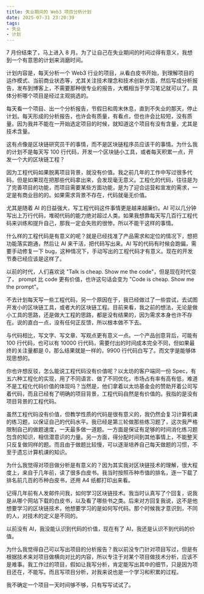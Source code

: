 ```yaml
---
title: 失业期间的 Web3 项目分析计划
date: 2025-07-31 23:20:39
tags: 
- 失业
- 计划
---
```


7 月份结束了，马上进入 8 月。为了让自己在失业期间的时间过得有意义，我想到一个有意思的计划来消磨时间。

计划内容是，每天分析一个 Web3 行业的项目，从看白皮书开始，到理解项目的运作模式、当前商业状态等，尤其关注技术理念和技术创新方面，然后写成分析报告，发布到博客上，不需要那种很专业的报告，大概相当于学习笔记就可以了。具体分析哪个项目是经过主观挑选的。

每天看一个项目、出一个分析报告，节假日和周末休息，直到不失业的那天，停止计划。每天形成的分析报告，也许会有质量，有看点，但也许会比较短，没有质量。因为我并不能在一开始选定项目的时候，就知道这个项目有没有含量，尤其是技术含量。

这有点像是区块链研究员干的事情，而不是区块链程序员应该干的事情。为什么我的计划不是每天写 100 行代码，开发一个区块链小工具，或者每天积累一点，开发一个大的区块链工程？

因为工程代码如果脱离项目背景，就没有价值。我之前几年的工作中写过很多代码，但是如果现在把那些代码拿出来，会发现毫无意义。工程化的代码，往往是为了完善项目的功能，而项目需要某些方面功能，是为了迎合运营和宣发的需求，一定是有商业目的的。如果需求背景不存在，代码就毫无价值。

尤其是随着 AI 的日益强大，写工程代码这件事情更是越来越廉价。AI 可以几分钟写出上万行代码，堆砌代码的能力绝对超过人类。如果我想靠每天写几百行工程代码来训练和提升自己，那我一定会失败的很惨。所以不能干这样的事情。

什么样的工程代码是有意义的呢？就是已经找准了产品需求和定位的情况下，想把功能落实跑通，然后让 AI 来干活，把代码写出来。AI 写的代码有时候会跑偏，需要手动修复一下 bug，这种情况下，手动写出的工程代码才有意义。现在的开发节奏已经应该是这样了。

以前的时代，人们喜欢说 "Talk is cheap. Show me the code"，但是现在时代变了， prompt 比 code 更有价值，也许这句话会变为 "Code is cheap. Show me the prompt"。

不去计划每天写一些工程代码，另一个原因在于，我已经做过了一些尝试，去试图开发小的区块链工具，或者大的区块链工程。目前来看，我之前的想法，无论是做小工具的思路，还是做大工程的思路，都是没有结果的，因为需求本身也许不存在。说的直白一点，没有任何正反馈，所以根本做不下去。

与代码相比，写文字、写文章、写观点更有意义一点。一个产品创意背后，可能有 100 行代码，也可以有 10000 行代码，需要付出的时间成本完全不同，但如果最终的关注量都是 0，那么结果就是一样的，9900 行代码白写了。而文字是能够体现思想的。

你也许想反驳，怎么能说工程代码没有价值呢？以太坊的客户端同一份 Spec，有五六种工程化的实现，用了不同语言、做了不同优化，市场占有率有高有低，难道不是工程化代码价值的体现吗？当然是，他们拿着以太坊基金会的赞助开着公司写着代码，而且已经有了明确的项目背景，工程代码自然是有价值的。我指的是没有项目背景的工程代码。

虽然工程代码没有价值，但教学性质的代码是很有意义的，我仍然会复习计算机课的练习题，以保证自己的代码水平。我已经是第三轮做那些练习题了，这次我严格限制自己的做题速度，一天最多做一道题。一方面是保证有足够的时间消化练习题包含的知识，相信潜意识的力量。另一方面，得分配时间到其他事情上，不能整天只反复做同样的题。而且由于做题比较慢，可以逐渐培养自己每天做题的习惯，不至于遗忘计算机课的知识。

为什么我觉得对项目做分析是有意义的？因为其实我对区块链技术的理解，很大程度上，来自于几年前，读了很多白皮书。我当时按照币种市值的排名，逐一下载了排名前几百的币种白皮书，还用 A4 纸都打印出来看。

记得几年前有人发邮件问我，如何学习区块链技术。我当时认真写了个回复，说我是从哪个网站下载的白皮书，以及看了哪些书之类。后来对方回复我说，这不是他想要学习的区块链技术，他想要学习的是如何写代码。那个时候我才意识到，不同的人，对技术的定义是不同的。

以前没有 AI，我没能认识到代码的价值，现在有了 AI，我还是认识不到代码的价值。

为什么我觉得自己可以写出项目的分析报告？我以前没专门针对项目写过，但是有根据技术来对项目做横向对比的内容，所以专注于对某个项目做技术分析，应该不是难事。我工作过的项目，假如让我写分析，肯定能写出其中的细节，只是因为项目还在，不能写。而且写项目分析，对我来说也是一个学习和积累的过程。

我不确定一个项目一天时间够不够，只有写写试试了。

